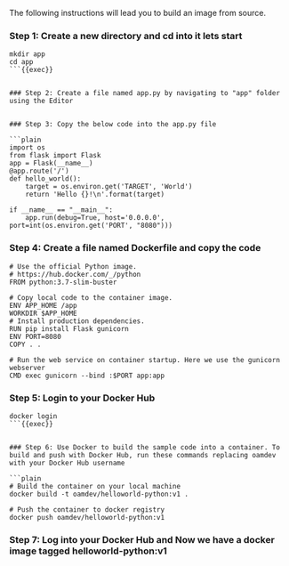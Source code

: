 The following instructions will lead you to build an image from source.

### Step 1: Create a new directory and cd into it lets start

```plain
mkdir app
cd app
```{{exec}}


### Step 2: Create a file named app.py by navigating to "app" folder using the Editor


### Step 3: Copy the below code into the app.py file

```plain
import os
from flask import Flask
app = Flask(__name__)
@app.route('/')
def hello_world():
    target = os.environ.get('TARGET', 'World')
    return 'Hello {}!\n'.format(target)

if __name__ == "__main__":
    app.run(debug=True, host='0.0.0.0', port=int(os.environ.get('PORT', "8080")))
```


### Step 4: Create a file named Dockerfile and copy the code

```plain
# Use the official Python image.
# https://hub.docker.com/_/python
FROM python:3.7-slim-buster

# Copy local code to the container image.
ENV APP_HOME /app
WORKDIR $APP_HOME
# Install production dependencies.
RUN pip install Flask gunicorn
ENV PORT=8080
COPY . .

# Run the web service on container startup. Here we use the gunicorn webserver
CMD exec gunicorn --bind :$PORT app:app
```


### Step 5: Login to your Docker Hub
```plain
docker login
```{{exec}}


### Step 6: Use Docker to build the sample code into a container. To build and push with Docker Hub, run these commands replacing oamdev with your Docker Hub username

```plain
# Build the container on your local machine
docker build -t oamdev/helloworld-python:v1 .

# Push the container to docker registry
docker push oamdev/helloworld-python:v1
```


### Step 7: Log into your Docker Hub and Now we have a docker image tagged helloworld-python:v1
